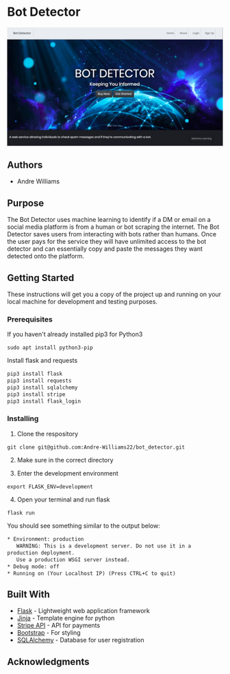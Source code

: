 # Bot Detector

![Gif Site](static/img/bot-screen.png)

## Authors

* Andre Williams 

## Purpose

The Bot Detector uses machine learning to identify if a DM or email on a social media platform is from a human or bot scraping the internet. The Bot Detector saves users from interacting with bots rather than humans. Once the user pays for the service they will have unlimited access to the bot detector and can essentially copy and paste the messages they want detected onto the platform.


## Getting Started

These instructions will get you a copy of the project up and running on your local machine for development and testing purposes.

### Prerequisites
If you haven't already installed pip3 for Python3
```
sudo apt install python3-pip
```
Install flask and requests
```
pip3 install flask
pip3 install requests
pip3 install sqlalchemy
pip3 install stripe
pip3 install flask_login
```

### Installing

1. Clone the respository
```
git clone git@github.com:Andre-Williams22/bot_detector.git
```
2. Make sure in the correct directory

3. Enter the development environment
```
export FLASK_ENV=development 
```
4. Open your terminal and run flask
```
flask run
```
You should see something similar to the output below:
```
* Environment: production
   WARNING: This is a development server. Do not use it in a production deployment.
   Use a production WSGI server instead.
* Debug mode: off
* Running on (Your Localhost IP) (Press CTRL+C to quit)
```

## Built With

* [Flask](https://palletsprojects.com/p/flask/) - Lightweight web application framework
* [Jinja](https://palletsprojects.com/p/jinja/) - Template engine for python
* [Stripe API](https://tenor.com/gifapi) - API for payments 
* [Bootstrap](https://getbootstrap.com/) - For styling
* [SQLAlchemy](https://docs.sqlalchemy.org/en/13/dialects/sqlite.html) - Database for user registration

## Acknowledgments



